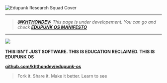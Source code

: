 <img src="../../assets/doc-images/edupunk-os-research@2x.png" srcset="../../assets/doc-images/edupunk-os-research@1x.png 1x, ../../assets/doc-images/edupunk-os-research@2x.png 2x" alt="Edupunk Research Squad Cover">

---

> _**[@KHTHONDEV:](https://github.com/khthondev)** This page is under developement. You can go and check **[EDUPUNK OS MANIFESTO](../main/MANIFESTO.md)**_

---

<img src="../../assets/doc-images/edupunk-os-hand-logo.gif" width="150px">

**THIS ISN'T JUST SOFTWARE. THIS IS EDUCATION RECLAIMED. THIS IS EDUPUNK OS**

**[github.com/khthondev/edupunk-os](https://github.com/khthondev/edupunk-os)**

> Fork it. Share it. Make it better. Learn to see